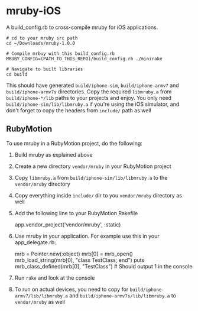 mruby-iOS
=========

A build_config.rb to cross-compile mruby for iOS applications. 

    # cd to your mruby src path
    cd ~/Downloads/mruby-1.0.0
    
    # Compile mrbuy with this build_config.rb
    MRUBY_CONFIG=(PATH_TO_THIS_REPO)/build_config.rb ./minirake
    
    # Navigate to built libraries
    cd build
    
This should have generated `build/iphone-sim`, `build/iphone-armv7` and `build/iphone-armv7s` directories. 
Copy the required `libmruby.a` from `build/iphone-*/lib` paths to your projects and enjoy. 
You only need `build/iphone-sim/lib/libmruby.a` if you're using the iOS simulator, and don't forget 
to copy the headers from `include/` path as well

RubyMotion
----------

To use mruby in a RubyMotion project, do the following:

1) Build mruby as explained above

2) Create a new directory `vendor/mruby` in your RubyMotion project

3) Copy `libmruby.a` from `build/iphone-sim/lib/libmruby.a` to the `vendor/mruby` directory

4) Copy everything inside `include/` dir to you `vendor/mruby` directory as well

5) Add the following line to your RubyMotion Rakefile
    
    app.vendor_project('vendor/mruby', :static)
    
6) Use mruby in your application. For example use this in your app_delegate.rb:

    mrb = Pointer.new(:object)
    mrb[0] = mrb_open()
    mrb_load_string(mrb[0], "class TestClass; end")
    puts mrb_class_defined(mrb[0], "TestClass") # Should output 1 in the console

7) Run `rake` and look at the console

8) To run on actual devices, you need to copy for `build/iphone-armv7/lib/libmruby.a` and `build/iphone-armv7s/lib/libmruby.a` to `vendor/mruby` as well

